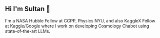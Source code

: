 ## Hi I'm Sultan 👋

I'm a NASA Hubble Fellow at CCPP, Physics NYU, and also KaggleX Fellow at Kaggle/Google where I work on developing Cosmology Chabot using state-of-the-art LLMs.

<!--
**sultan-hassan/sultan-hassan** is a ✨ _special_ ✨ repository because its `README.md` (this file) appears on your GitHub profile.

Here are some ideas to get you started:

- 🔭 I’m currently working on ...
- 🌱 I’m currently learning ...
- 👯 I’m looking to collaborate on ...
- 🤔 I’m looking for help with ...
- 💬 Ask me about ...
- 📫 How to reach me: ...
- 😄 Pronouns: ...
- ⚡ Fun fact: ...
-->
